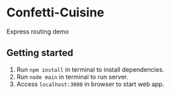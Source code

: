 # Confetti-Cuisine
Express routing demo
## Getting started
1. Run `npm install` in terminal to install dependencies.
2. Run `node main` in terminal to run server.
3. Access `localhost:3000` in browser to start web app.
